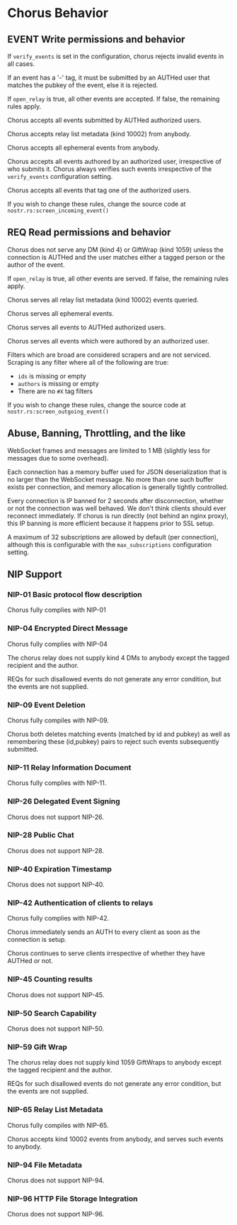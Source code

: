 # Chorus Behavior

## EVENT Write permissions and behavior

If `verify_events` is set in the configuration, chorus rejects invalid events in all cases.

If an event has a '-' tag, it must be submitted by an AUTHed user that matches the pubkey of the event, else it is rejected.

If `open_relay` is true, all other events are accepted. If false, the remaining rules apply.

Chorus accepts all events submitted by AUTHed authorized users.

Chorus accepts relay list metadata (kind 10002) from anybody.

Chorus accepts all ephemeral events from anybody.

Chorus accepts all events authored by an authorized user, irrespective of who submits it. Chorus always verifies such events irrespective of the `verify_events` configuration setting.

Chorus accepts all events that tag one of the authorized users.

If you wish to change these rules, change the source code at `nostr.rs:screen_incoming_event()`

## REQ Read permissions and behavior

Chorus does not serve any DM (kind 4) or GiftWrap (kind 1059) unless the connection is AUTHed and the user matches either a tagged person or the author of the event.

If `open_relay` is true, all other events are served. If false, the remaining rules apply.

Chorus serves all relay list metadata (kind 10002) events queried.

Chorus serves all ephemeral events.

Chorus serves all events to AUTHed authorized users.

Chorus serves all events which were authored by an authorized user.

Filters which are broad are considered scrapers and are not serviced. Scraping is any filter where all of the following are true:

- `ids` is missing or empty
- `authors` is missing or empty
- There are no `#X` tag filters

If you wish to change these rules, change the source code at `nostr.rs:screen_outgoing_event()`

## Abuse, Banning, Throttling, and the like

WebSocket frames and messages are limited to 1 MB (slightly less for messages due to some overhead).

Each connection has a memory buffer used for JSON deserialization that is no larger
than the WebSocket message. No more than one such buffer exists per connection, and memory
allocation is generally tightly controlled.

Every connection is IP banned for 2 seconds after disconnection, whether or not the connection
was well behaved. We don't think clients should ever reconnect immediately. If chorus is
run directly (not behind an nginx proxy), this IP banning is more efficient because it happens
prior to SSL setup.

A maximum of 32 subscriptions are allowed by default (per connection), although this is
configurable with the `max_subscriptions` configuration setting.

## NIP Support

### NIP-01 Basic protocol flow description

Chorus fully complies with NIP-01

### NIP-04 Encrypted Direct Message

Chorus fully complies with NIP-04

The chorus relay does not supply kind 4 DMs to anybody except the tagged recipient
and the author.

REQs for such disallowed events do not generate any error condition, but the events are
not supplied.

### NIP-09 Event Deletion

Chorus fully compiles with NIP-09.

Chorus both deletes matching events (matched by id and pubkey)
as well as remembering these (id,pubkey) pairs to reject such events subsequently submitted.

### NIP-11 Relay Information Document

Chorus fully complies with NIP-11.

### NIP-26 Delegated Event Signing

Chorus does not support NIP-26.

### NIP-28 Public Chat

Chorus does not support NIP-28.

### NIP-40 Expiration Timestamp

Chorus does not support NIP-40.

### NIP-42 Authentication of clients to relays

Chorus fully complies with NIP-42.

Chorus immediately sends an AUTH to every client as soon as the connection is setup.

Chorus continues to serve clients irrespective of whether they have AUTHed or not.

### NIP-45 Counting results

Chorus does not support NIP-45.

### NIP-50 Search Capability

Chorus does not support NIP-50.

### NIP-59 Gift Wrap

The chorus relay does not supply kind 1059 GiftWraps to anybody except the tagged recipient
and the author.

REQs for such disallowed events do not generate any error condition, but the events are
not supplied.

### NIP-65 Relay List Metadata

Chorus fully compiles with NIP-65.

Chorus accepts kind 10002 events from anybody, and serves such events to anybody.

### NIP-94 File Metadata

Chorus does not support NIP-94.

### NIP-96 HTTP File Storage Integration

Chorus does not support NIP-96.
